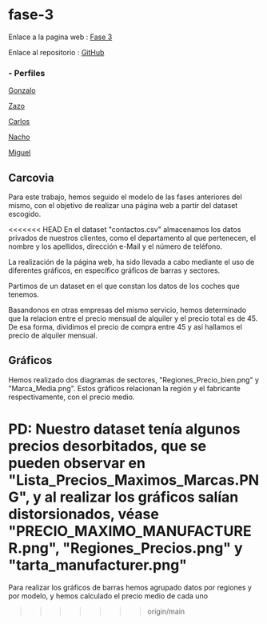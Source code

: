 # fase-3
Enlace a la pagina web : [Fase 3](https://migueliiin.github.io/pruebas/)

Enlace al repositorio : [GitHub](https://github.com/GonzaloGmv/fase3html.git)

### - Perfiles

[Gonzalo](https://github.com/GonzaloGmv)

[Zazo](https://github.com/jzazooro)

[Carlos](https://github.com/carlospuigserver)

[Nacho](https://github.com/Nachopedrero)

[Miguel](https://github.com/migueliiin)

## Carcovia

Para este trabajo, hemos seguido el modelo de las fases anteriores del mismo, con el objetivo de realizar una página web a partir del dataset escogido.

<<<<<<< HEAD
En el dataset "contactos.csv" almacenamos los datos privados de nuestros clientes, como el departamento al que pertenecen, el nombre y los apellidos, dirección e-Mail y el número de teléfono.

La realización de la página web, ha sido llevada a cabo mediante el uso de diferentes gráficos, en específico gráficos de barras y sectores.

Partimos de un dataset en el que constan los datos de los coches que tenemos.

Basandonos en otras empresas del mismo servicio, hemos determinado que la relacion entre el precio mensual de alquiler y el precio total es de 45. De esa forma, dividimos el precio de compra entre 45 y así hallamos el precio de alquiler mensual.

## Gráficos

Hemos realizado dos diagramas de sectores, "Regiones_Precio_bien.png" y "Marca_Media.png".
Estos gráficos relacionan la región y el fabricante respectivamente, con el precio medio.


PD: Nuestro dataset tenía algunos precios desorbitados, que se pueden observar en "Lista_Precios_Maximos_Marcas.PNG", y al realizar los gráficos salían distorsionados, véase "PRECIO_MAXIMO_MANUFACTURER.png", "Regiones_Precios.png" y "tarta_manufacturer.png"
=======
Para realizar los gráficos de barras hemos agrupado datos por regiones y por modelo, y hemos calculado el precio medio de cada uno
>>>>>>> origin/main
